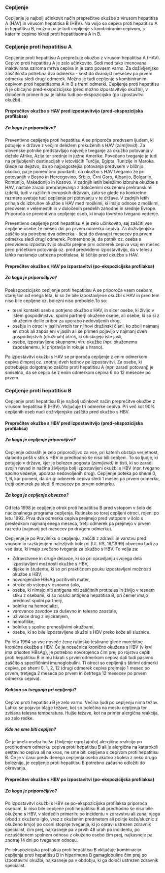 ### Cepljenje


Cepljenje je najbolj učinkovit način preprečitve okužbe z virusom hepatitisa A (HAV) in virusom hepatitisa B (HBV). Na voljo so cepiva proti hepatitisu A in hepatitisu B, možno pa je tudi cepljenje s kombiniranim cepivom, s katerim cepimo hkrati proti hepatitisoma A in B.

### Cepljenje proti hepatitisu A<div id="vac-hep-a"></div>

Cepljenje proti hepatitisu A preprečuje okužbo z virusom hepatitisa A (HAV). Cepivo proti hepatitisu A je zelo učinkovito. Sodi med tako imenovana inaktivirana oziroma mrtva cepiva in je zato povsem varno. Za doživljenjsko zaščito sta potrebna dva odmerka - šest do dvanajst mesecev po prvem odmerku sledi drugi odmerek. 
Možno je tudi cepljenje s kombiniranim cepivom proti hepatitisoma  A in B s tremi odmerki. 
Cepljenje proti hepatitisu A je običajno pred-ekspozicijsko (pred možno izpostavitvijo okužbi), v določenih primerih pa je lahko tudi po-ekspozicijsko (po izpostavitvi okužbi).  

#### Preprečitev okužbe s HAV pred izpostavitvijo (pred-ekspozicijska profilaksa)

##### Za koga je priporočjivo?
Preventivno cepljenje proti hepatitisu A se priporoča predvsem ljudem, ki potujejo v države z večjim deležem prekuženih s HAV (*<lightbox-img img="'img/hepA_s.png'" text="'Geografska porazdelitev okuženih z virusom hepatitisa A po svetu'">zemljevid</lightbox-img>*). Za slovenske potnike predstavljajo največje tveganje za okužbo potovanja v dežele Afrike, Azije ter srednje in južne Amerike. Povečano tveganje je tudi na priljubljenih destinacijah v letoviščih Turčije, Egipta, Tunizije in Maroka. Glede na dejstvo, da so najpogostejša potovanja predvsem v bližnjo okolico, pa je pomembno poudariti, da okužbo s HAV tvegamo že pri potovanjih v Bosno in Hercegovino, Srbijo, Črni Goro, Albanijo, Bolgarijo, Romunijo, Makedonijo in Kosovo.
V zadnjih letih beležimo izbruhe okužbe s HAV, nastale zaradi prehranjevanja z določenimi okuženimi prehranskimi izdelki, tudi v različnih evropskih državah, zato se glede na konkretne razmere svetuje tudi cepljenje pri potovanju v te države. 
V zadnjih letih prihaja do izbruhov okužbe s HAV med moškimi, ki imajo odnose z moškimi, predvsem v velemestih in v določenih predelih zahodne in srednje Evrope. Priporoča se preventivno cepljenje oseb, ki imajo tovrstno tvegano vedenje.

Preventivno cepljenje proti hepatitisu A je zelo učinkovito, saj zaščiti vse cepljene osebe že mesec dni po prvem odmerku cepiva.  Za doživljenjsko zaščito sta potrebna dva odmerka - šest do dvanajst mesecev po prvem odmerku sledi drugi odmerek. Pomembno je, da potnik oz. oseba s predvideno izpostavitvijo okužbi prejme prvi odmerek cepiva vsaj en mesec pred pričetkom potovanja oz. pred predvideno izpostavitvijo, da v telesu lahko nastanejo ustrezna protitelesa, ki ščitijo pred okužbo s HAV.

#### Preprečitev okužbe s HAV po izpostavitvi (po-ekspozicijska profilaksa)

##### Za koga je priporočljivo?
Poeksppozicijsko cepljenje proti hepatitisu A se priporoča vsem osebam, starejšim od enega leta, ki so že bile izpostavljene okužbi s HAV in pred tem niso bile cepljene oz. bolezni niso prebolele.To so:
* tesni kontakti oseb s potrjeno okužbo s HAV, in sicer osebe, ki živijo v istem gospodinjstvu, spolni partnerji okužene osebe, ali osebe, ki so si z okuženim delile pribor za uporabo nedovoljenih drog,
* osebje in otroci v jaslih/vrtcih ter njihovi družinski člani, ko zboli najmanj en otrok ali zaposleni v jaslih ali se primeri pojavijo v najmanj dveh gospodinjstvih (družinah) otrok, ki obiskujejo iste jasli,
* osebe, izpostavljene skupnemu viru okužbe (npr. okuženemu zaposlenemu, ki pripravlja in rokuje s hrano).

Po izpostavitvi okužbi s HAV se priporoča cepljenje z enim odmerkom cepiva čimprej oz. znotraj dveh tednov po izpostavitvi. Za osebe, ki potrebujejo dolgotrajno zaščito proti hepatitisu A (npr. zaradi potovanj) je smiselno, da se cepijo še z enim odmerkom cepiva 6 do 12 mesecev po prvem.


### Cepljenje proti hepatitisu B <div id="vac-hep-b"></div>

Cepljenje proti hepatitisu B je najbolj učinkovit način preprečitve okužbe z virusom hepatitisa B (HBV). Vključuje tri odmerke cepiva. Pri več kot 90% cepljenih oseb nudi doživljenjsko zaščito pred okužbo s HBV.

#### Preprečitev okužbe s HBV pred izpostavitvijo (pred-ekspozicijska profilaksa)

##### Za koga je cepljenje priporočjivo?
Cepljenje odraslih je zelo priporočljivo za vse, pri katerih obstaja verjetnost, da bodo prišli v stik s HBV in predhodno še niso bili cepljeni. To so ljudje, ki potujejo v države, kjer je bolezen pogosta (*<lightbox-img img="'img/hepB_s.png'" text="'Geografska porazdelitev okuženih z virusom hepatitisa B po svetu'">zemljevid</lightbox-img>)* in tisti, ki so zaradi svojih navad in načina življenja bolj izpostavljeni okužbi s HBV (npr. tvegano spolno vedenje, uporaba nedovoljenih drog). Cepljenje poteka po shemi 0, 1, 6, kar pomeni,  da drugi odmerek cepiva sledi 1 mesec po prvem odmerku, tretji odmerek pa sledi 6 mesecev po prvem odmerku.

##### Za koga je cepljenje obvezno?
Od leta 1998 je cepljenje otrok proti hepatitisu B pred vstopom v šolo del nacionalnega programa cepljenja. Rutinsko so torej cepljeni otroci, rojeni po letu 1992. Prva dva odmerka cepiva prejmejo pred vstopom v šolo s presledkom najmanj enega meseca,  tretji odmerek pa prejmejo v prvem razredu (najmanj pet mesecev po drugem odmerku).

Cepljenje je po Pravilniku o cepljenju, zaščiti z zdravili in varstvu pred vnosom in razširjenjem nalezljivih bolezni (UL RS, 16/1999) obvezno tudi za vse tiste, ki imajo zvečano tveganje za okužbo  s HBV. To velja za:
* Zdravstvene in druge delavce, ki so pri opravljanju svojega dela izpostavljeni možnosti okužbe s HBV,
* dijake in študente, ki so pri praktičnem pouku izpostavljeni možnosti okužbe s HBV,
* novorojenčke HBsAg pozitivnih mater,
* otroke ob vstopu v osnovno šolo,
* osebe, ki nimajo niti antigena niti zaščitnih protiteles in živijo v tesnem stiku z osebami, ki so nosilci antigena hepatitisa B, pri čemer imajo prednost spolni partnerji,
* bolnike na hemodializi,
* varovance zavodov za duševno in telesno zaostale,
* uživalce drog z injiciranjem,
* hemofilike,
* bolnike s spolno prenosljivimi okužbami,
* osebe, ki so bile izpostavljene okužbi s HBV preko kože ali sluznice.

Po letu 1994 so vse noseče žene rutinsko testirane glede morebitne kronične okužbe s HBV. Če je nosečnica kronično okužena s HBV (v krvi ima prisoten HBsAg), je potrebno novorojenca čim prej po rojstvu cepiti proti hepatitisu B in mu hkrati s prvim odmerkom cepiva dati tudi pasivno zaščito s specifičnimi imunoglobulini. Ti otroci so cepljenji s štirimi odmerki cepiva, po shemi 0, 1, 2, 12 (drugi odmerek cepiva prejmejo 1 mesec po prvem, tretjega 2 meseca po prvem in četrtega 12 mesecev po prvem odmerku cepiva).

##### Kakšna so tveganja pri cepljenju?
Cepivo proti hepatitisu B je zelo varno. Večina ljudi po cepljenju nima težav. Lahko se pojavijo blage težave, kot so bolečina na mestu cepljenja ter zvišana telesna temperatura. Hujše težave, kot na primer alergična reakcija, so zelo redke.

##### Kdo ne sme biti cepljen?
Če je imela oseba hujšo (življenje ogrožajočo) alergično reakcijo po predhodnem odmerku cepiva proti hepatitisu B ali je alergična na katerokoli sestavino cepiva ali na kvas, ne sme biti cepljena s cepivom proti hepatitisu B.
Če je v času predvidenega cepljenja oseba akutno zbolela z neko drugo boleznijo, je cepljenje proti hepatitisu B potrebno začasno odložiti do okrevanja.
 
#### Preprečitev okužbe s HBV po izpostavitvi (po-ekspozicijska profilaksa)

##### Za koga je priporočljivo?
Po izpostavitvi okužbi s HBV se po-ekspozicijska profilaksa priporoča osebam, ki niso bile cepljene proti hepatitisu B ali predhodno še niso bile okužene s HBV, v sledečih primerih:
po incidentu v zdravstvu ali zunaj njega (vbod z okuženo iglo, vrez z okuženim predmetom ali politje kože/sluznic z okuženo krvjo) po oceni stopnje tveganja, ki jo opravi ustrezen zdravnik specialist, čim prej, najkasneje pa v prvih 48 urah po incidentu,
po nezaščitenem spolnem odnosu z okuženo osebo čim prej, najkasneje pa znotraj 14 dni po tveganem odnosu.

Po-ekspozicijska profilaksa proti hepatitisu B vključuje kombinacijo cepljenja proti hepatitisu B in hiperimune B gamaglobuline čim prej po izpostavitvi okužbi, najkasneje pa v obdobju, ki ga določi ustrezen zdravnik specialist.

